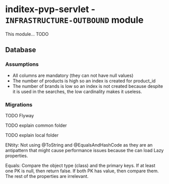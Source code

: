 # inditex-pvp-servlet - `INFRASTRUCTURE-OUTBOUND` module

This module... TODO

## Database

### Assumptions

- All columns are mandatory (they can not have null values)
- The number of products is high so an index is created for product_id
- The number of brands is low so an index is not created because despite it is used in the searches, the low cardinality makes it useless. 

### Migrations

TODO Flyway 

TODO explain common folder

TODO explain local folder


ENtity:
Not using @ToString and @EqualsAndHashCode as they are an antipattern that might cause performance issues because the can load Lazy properties.

Equals: Compare the object type (class) and the primary keys. If at least one PK is null, then return false. If both PK has value, then compare them.
The rest of the properties are irrelevant.

